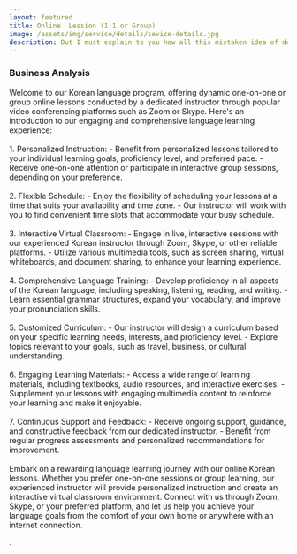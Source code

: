 ```yaml
---
layout: featured
title: Online  Lession (1:1 or Group)
image: /assets/img/service/details/sevice-details.jpg
description: But I must explain to you how all this mistaken idea of denouncing pleasure and praising pain was born and I will give you a complete.
---
```


<div class="row">
    <div class="col-md-12">
        <div class="service-details mb-40">
            <h3>Business Analysis</h3>
            <p><p>
Welcome to our Korean language program, offering dynamic one-on-one or group online lessons conducted by a dedicated instructor through popular video conferencing platforms such as Zoom or Skype. Here's an introduction to our engaging and comprehensive language learning experience:
<br> <br>
1. Personalized Instruction:
   - Benefit from personalized lessons tailored to your individual learning goals, proficiency level, and preferred pace.
   - Receive one-on-one attention or participate in interactive group sessions, depending on your preference.
<br> <br>
2. Flexible Schedule:
   - Enjoy the flexibility of scheduling your lessons at a time that suits your availability and time zone.
   - Our instructor will work with you to find convenient time slots that accommodate your busy schedule.
<br> <br>
3. Interactive Virtual Classroom:
   - Engage in live, interactive sessions with our experienced Korean instructor through Zoom, Skype, or other reliable platforms.
   - Utilize various multimedia tools, such as screen sharing, virtual whiteboards, and document sharing, to enhance your learning experience.
<br> <br>
4. Comprehensive Language Training:
   - Develop proficiency in all aspects of the Korean language, including speaking, listening, reading, and writing.
   - Learn essential grammar structures, expand your vocabulary, and improve your pronunciation skills.
<br> <br>
5. Customized Curriculum:
   - Our instructor will design a curriculum based on your specific learning needs, interests, and proficiency level.
   - Explore topics relevant to your goals, such as travel, business, or cultural understanding.
<br> <br>
6. Engaging Learning Materials:
   - Access a wide range of learning materials, including textbooks, audio resources, and interactive exercises.
   - Supplement your lessons with engaging multimedia content to reinforce your learning and make it enjoyable.
<br> <br>
7. Continuous Support and Feedback:
   - Receive ongoing support, guidance, and constructive feedback from our dedicated instructor.
   - Benefit from regular progress assessments and personalized recommendations for improvement.
<br> <br>
Embark on a rewarding language learning journey with our online Korean lessons. Whether you prefer one-on-one sessions or group learning, our experienced instructor will provide personalized instruction and create an interactive virtual classroom environment. Connect with us through Zoom, Skype, or your preferred platform, and let us help you achieve your language goals from the comfort of your own home or anywhere with an internet connection.
</p>.</p>
        </div>
    </div>
</div>

</div>